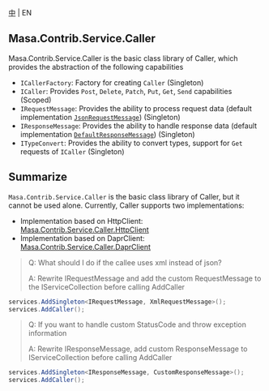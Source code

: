 [中](README.zh-CN.md) | EN

## Masa.Contrib.Service.Caller

Masa.Contrib.Service.Caller is the basic class library of Caller, which provides the abstraction of the following capabilities

* `ICallerFactory`: Factory for creating `Caller` (Singleton)
* `ICaller`: Provides `Post`, `Delete`, `Patch`, `Put`, `Get`, `Send` capabilities (Scoped)
* `IRequestMessage`: Provides the ability to process request data (default implementation [`JsonRequestMessage`](./JsonRequestMessage.cs)) (Singleton)
* `IResponseMessage`: Provides the ability to handle response data (default implementation [`DefaultResponseMessage`](./DefaultResponseMessage.cs)) (Singleton)
* `ITypeConvert`: Provides the ability to convert types, support for `Get` requests of `ICaller` (Singleton)

## Summarize

`Masa.Contrib.Service.Caller` is the basic class library of Caller, but it cannot be used alone. Currently, Caller supports two implementations:

* Implementation based on HttpClient: [Masa.Contrib.Service.Caller.HttpClient](../Masa.Contrib.Service.Caller.HttpClient/README.md)
* Implementation based on DaprClient: [Masa.Contrib.Service.Caller.DaprClient](../Masa.Contrib.Service.Caller.DaprClient/README.md)

> Q: What should I do if the callee uses xml instead of json?
>
> A: Rewrite IRequestMessage and add the custom RequestMessage to the IServiceCollection before calling AddCaller

  ```` C#
  services.AddSingleton<IRequestMessage, XmlRequestMessage>();
  services.AddCaller();
  ````

> Q: If you want to handle custom StatusCode and throw exception information
>
> A: Rewrite IResponseMessage, add custom ResponseMessage to IServiceCollection before calling AddCaller

  ```` C#
  services.AddSingleton<IResponseMessage, CustomResponseMessage>();
  services.AddCaller();
  ````